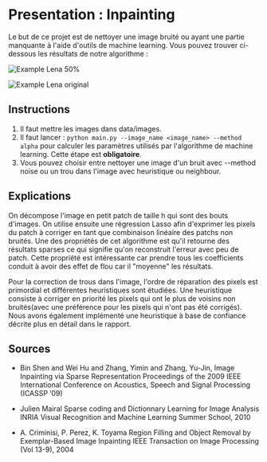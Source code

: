 # Presentation : Inpainting

Le but de ce projet est de nettoyer une image bruité ou ayant une partie manquante à l'aide d'outils de machine learning. Vous pouvez trouver ci-dessous les résultats de notre algorithme :

![Example Lena 50%](https://github.com/Kabegami/Inpainting/tree/master/res/README_images/lena_noise.png)

![Example Lena original](https://github.com/Kabegami/Inpainting/tree/master/res/README_images/lena_original.png)


## Instructions

1. Il faut mettre les images dans data/images.
2. Il faut lancer : `python main.py --image_name <image_name> --method alpha` pour calculer les paramètres utilisés par l'algorithme de machine learning. Cette étape est **obligatoire**.
3. Vous pouvez choisir entre nettoyer une image d'un bruit avec --method noise ou un trou dans l'image avec heuristique ou neighbour.

## Explications

On décompose l'image en petit patch de taille h qui sont des bouts d'images. On utilise ensuite une régression Lasso afin d'exprimer les pixels du patch à corriger en tant que combinaison linéaire des patchs non bruités. Une des propriétés de cet algorithme est qu'il retourne des résultats sparses ce qui signifie qu'on reconstruit l'erreur avec peu de patch. Cette propriété est intéressante car prendre tous les coefficients conduit à avoir des effet de flou car il "moyenne" les résultats.

Pour la correction de trous dans l'image, l'ordre de réparation des pixels est primordial et différentes heuristiques sont étudiées.
Une heuristique consiste à corriger en priorité les pixels qui ont le plus de voisins non bruités(avec une préférence pour les pixels qui n'ont pas été corrigés).
Nous avons également implémenté une heuristique à base de confiance décrite plus en détail dans le rapport.




## Sources

* Bin Shen and Wei Hu and Zhang, Yimin and Zhang, Yu-Jin, Image Inpainting via Sparse Representation Proceedings of the 2009 IEEE International Conference on Acoustics, Speech and Signal Processing (ICASSP ’09)

* Julien Mairal Sparse coding and Dictionnary Learning for Image Analysis INRIA Visual Recognition and Machine Learning Summer School, 2010

* A. Criminisi, P. Perez, K. Toyama Region Filling and Object Removal by Exemplar-Based Image Inpainting IEEE Transaction on Image Processing (Vol 13-9), 2004
